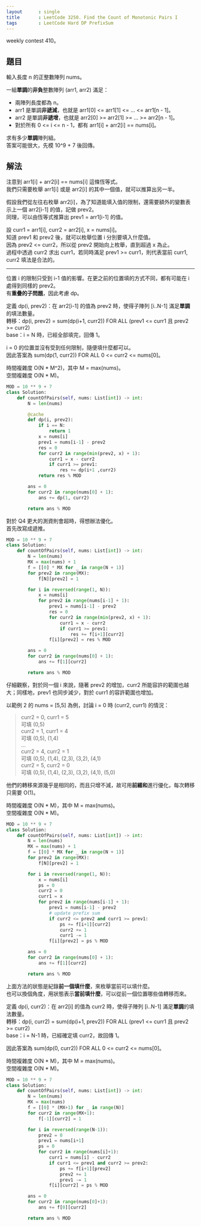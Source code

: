 ```yaml
---
layout      : single
title       : LeetCode 3250. Find the Count of Monotonic Pairs I
tags        : LeetCode Hard DP PrefixSum
---
```

weekly contest 410。  

## 題目

輸入長度 n 的正整數陣列 nums。  

一組**單調**的**非負**整數陣列 (arr1, arr2) 滿足：  

- 兩陣列長度都為 n。  
- arr1 是單調**非遞減**，也就是 arr1[0] <= arr1[1] <= ... <= arr1[n - 1]。  
- arr2 是單調**非遞增**，也就是 arr2[0] >= arr2[1] >= ... >= arr2[n - 1]。  
- 對於所有 0 <= i <= n - 1，都有 arr1[i] + arr2[i] == nums[i]。  

求有多少**單調**陣列組。  
答案可能很大，先模 10^9 + 7 後回傳。  

## 解法

注意到 arr1[i] + arr2[i] == nums[i] 這條恆等式。  
我們只需要枚舉 arr1[i] 或是 arr2[i] 的其中一個值，就可以推算出另一半。  

假設我們從左往右枚舉 arr2[i]，為了知道能填入值的限制，還需要額外的變數表示上一個 arr2[i-1] 的值，記做 prev2。  
同理，可以由恆等式推算出 prev1 = arr1[i-1] 的值。  

設 curr1 = arr1[i], curr2 = arr2[i], x = nums[i]。  
知道 prev1 和 prev2 後，就可以枚舉位置 i 分別要填入什麼值。  
因為 prev2 <= curr2，所以從 prev2 開始向上枚舉，直到超過 x 為止。  
過程中透過 curr2 求出 curr1，若同時滿足 prev1 >= curr1，則代表當前 curr1, curr2 填法是合法的。  

---

位置 i 的限制只受到 i-1 值的影響。在更之前的位置填的方式不同，都有可能在 i 處得到同樣的 prev2。  
有**重疊的子問題**，因此考慮 dp。  

定義 dp(i, prev2)：在 arr2[i-1] 的值為 prev2 時，使得子陣列 [i..N-1] 滿足**單調**的填法數量。  
轉移：dp(i, prev2) = sum(dp(i+1, curr2)) FOR ALL (prev1 <= curr1 且 prev2 >= curr2)  
base：i = N 時，已經全部填完，回傳 1。  

i = 0 的位置並沒有受到任何限制，隨便填什麼都可以。  
因此答案為 sum(dp(1, curr2)) FOR ALL 0 <= curr2 <= nums[0]。  

時間複雜度 O(N \* M^2)，其中 M = max(nums)。  
空間複雜度 O(N \* M)。  

```python
MOD = 10 ** 9 + 7
class Solution:
    def countOfPairs(self, nums: List[int]) -> int:
        N = len(nums)

        @cache
        def dp(i, prev2):
            if i == N:
                return 1
            x = nums[i]
            prev1 = nums[i-1] - prev2
            res = 0
            for curr2 in range(min(prev2, x) + 1):
                curr1 = x - curr2
                if curr1 >= prev1:
                    res += dp(i+1 ,curr2)
            return res % MOD

        ans = 0
        for curr2 in range(nums[0] + 1):
            ans += dp(1, curr2)

        return ans % MOD
```

對於 Q4 更大的測資則會超時，得想辦法優化。  
首先改寫成遞推。  

```python
MOD = 10 ** 9 + 7
class Solution:
    def countOfPairs(self, nums: List[int]) -> int:
        N = len(nums)
        MX = max(nums) + 1
        f = [[0] * MX for _ in range(N + 1)]
        for prev2 in range(MX):
            f[N][prev2] = 1

        for i in reversed(range(1, N)):
            x = nums[i]
            for prev2 in range(nums[i-1] + 1):
                prev1 = nums[i-1] - prev2
                res = 0
                for curr2 in range(min(prev2, x) + 1):
                    curr1 = x - curr2
                    if curr1 >= prev1:
                        res += f[i+1][curr2]
                f[i][prev2] = res % MOD

        ans = 0
        for curr2 in range(nums[0] + 1):
            ans += f[1][curr2]

        return ans % MOD
```

仔細觀察，對於同一個 i 來說，隨著 prev2 的增加，curr2 所能容許的範圍也越大；同樣地，prev1 也同步減少，對於 curr1 的容許範圍也增加。  

以範例 2 的 nums = [5,5] 為例，討論 i = 0 時 (curr2, curr1) 的情況：  
> curr2 = 0, curr1 = 5  
> 可填 (0,5)  
> curr2 = 1, curr1 = 4  
> 可填 (0,5), (1,4)  
> ...  
> curr2 = 4, curr2 = 1  
> 可填 (0,5), (1,4), (2,3), (3,2), (4,1)  
> curr2 = 5, curr2 = 0  
> 可填 (0,5), (1,4), (2,3), (3,2), (4,1), (5,0)  

他們的轉移來源幾乎是相同的，而且只增不減，故可用**前綴和**進行優化，每次轉移只需要 O(1)。  

時間複雜度 O(N \* M)，其中 M = max(nums)。  
空間複雜度 O(N \* M)。  

```python
MOD = 10 ** 9 + 7
class Solution:
    def countOfPairs(self, nums: List[int]) -> int:
        N = len(nums)
        MX = max(nums) + 1
        f = [[0] * MX for _ in range(N + 1)]
        for prev2 in range(MX):
            f[N][prev2] = 1

        for i in reversed(range(1, N)):
            x = nums[i]
            ps = 0
            curr2 = 0
            curr1 = x
            for prev2 in range(nums[i-1] + 1):
                prev1 = nums[i-1] - prev2
                # update prefix sum
                if curr2 <= prev2 and curr1 >= prev1:
                    ps += f[i+1][curr2]
                    curr2 += 1
                    curr1 -= 1
                f[i][prev2] = ps % MOD

        ans = 0
        for curr2 in range(nums[0] + 1):
            ans += f[1][curr2]

        return ans % MOD
```

上面方法的狀態是紀錄**前一個填什麼**，來枚舉當前可以填什麼。  
也可以換個角度，用狀態表示**當前填什麼**，可以從前一個位置哪些值轉移而來。  

定義 dp(i, curr2)：在 arr2[i] 的值為 curr2 時，使得子陣列 [i..N-1] 滿足**單調**的填法數量。  
轉移：dp(i, curr2) = sum(dp(i+1, prev2)) FOR ALL (prev1 <= curr1 且 prev2 >= curr2)  
base：i = N-1 時，已經確定填 curr2，故回傳 1。  

因此答案為 sum(dp(0, curr2)) FOR ALL 0 <= curr2 <= nums[0]。  

時間複雜度 O(N \* M)，其中 M = max(nums)。  
空間複雜度 O(N \* M)。  

```python
MOD = 10 ** 9 + 7
class Solution:
    def countOfPairs(self, nums: List[int]) -> int:
        N = len(nums)
        MX = max(nums)
        f = [[0] * (MX+1) for _ in range(N)]
        for curr2 in range(MX+1):
            f[-1][curr2] = 1

        for i in reversed(range(N-1)):
            prev2 = 0
            prev1 = nums[i+1]
            ps = 0
            for curr2 in range(nums[i]+1):
                curr1 = nums[i] - curr2
                if curr1 <= prev1 and curr2 >= prev2:
                    ps += f[i+1][prev2]
                    prev2 += 1
                    prev1 -= 1
                f[i][curr2] = ps % MOD

        ans = 0
        for curr2 in range(nums[0]+1):
            ans += f[0][curr2]

        return ans % MOD
```
